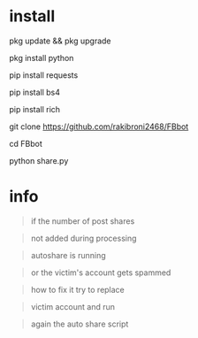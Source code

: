 # install

pkg update && pkg upgrade

pkg install python

pip install requests

pip install bs4

pip install rich

git clone https://github.com/rakibroni2468/FBbot

cd FBbot

python share.py


# info

> if the number of post shares

> not added during processing

> autoshare is running

> or the victim's account gets spammed

> how to fix it try to replace

> victim account and run

> again the auto share script